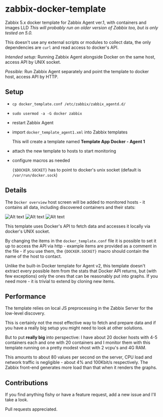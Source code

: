 # zabbix-docker-template
Zabbix 5.x docker template for Zabbix Agent ver.1, with containers and images LLD
_This will probably run on older version of Zabbix too, but is only tested on 5.0._

This doesn't use any external scripts or modules to collect data, the only dependencies are `curl` and read access to docker's API.

*Intended setup:* Running Zabbix Agent alongside Docker on the same host, access API by UNIX socket.

*Possible:* Run Zabbix Agent separately and point the template to docker host, access API by HTTP.

## Setup
- `cp docker_template.conf /etc/zabbix/zabbix_agentd.d/`
- `sudo usermod -a -G docker zabbix`
- restart Zabbix Agent
- import `docker_template_agent1.xml` into Zabbix templates
    
    This will create a template named **Template App Docker - Agent 1**

- attach the new template to hosts to start monitoring
- configure macros as needed

    `{$DOCKER.SOCKET}` has to point to docker's unix socket (default is `/var/run/docker.sock`)

## Details
The `Docker overview` host screen will be added to monitored hosts - it contains all data, including discovered containers and their stats:

![Alt text](/../screenshots/screens/docker_images.png?raw=true "General Docker Data")
![Alt text](/../screenshots/screens/containers_networking.png?raw=true "Containers Networking")
![Alt text](/../screenshots/screens/containers_io_cpu_mem.png?raw=true "Containers Size, IO rate, CPU, Memory")


This template uses Docker's API to fetch data and accesses it locally via docker's UNIX socket. 

By changing the items in the `docker_template.conf` file it is possible to set it up to access the API via http - example items are provided as a comment in the file - if you use them, the `{DOCKER.SOCKET}` macro should contain the name of the host to contact.

Unlike the built-in Docker template for Agent v2, this template doesn't extract every possible item from the stats that Docker API returns, but (with few exceptions) only the ones that can be reasonably put into graphs. If you need more - it is trivial to extend by cloning new items.
 
## Performance
The template relies on local JS preprocessing in the Zabbix Server for the low-level discovery.

This is certainly not the most effective way to fetch and prepare data and if you have a really big setup you might need to look at other solutions. 

But to put **really big** into perspective: I have about 20 docker hosts with 4-5 containers each and one with 20 containers and I monitor them with this template running on a pretty modest vhost with 2 vcpu's and 4G RAM.

This amounts to about 80 values per second on the server, CPU load and network traffic is negligible - about 4% and 100Kbit/s respectively. The Zabbix front-end generates more load than that when it renders the graphs.

## Contributions

If you find anything fishy or have a feature request, add a new issue and I'll take a look.

Pull requests appreciated.
